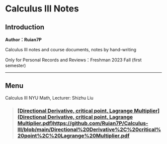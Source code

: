 # Calculus III Notes

## Introduction

**Author：Ruian7P**

Calculus III notes and course documents, notes by hand-writing

Only for Personal Records and Reviews：Freshman 2023 Fall (first semester)

----

## Menu

Calculus III NYU Math, Lecturer: Shizhu Liu

>### [[Directional Derivative, critical point, Lagrange Multiplier](Directional Derivative, critical point, Lagrange Multiplier.pdf)](https://github.com/Ruian7P/Calculus-III/blob/main/Directional%20Derivative%2C%20critical%20point%2C%20Lagrange%20Multiplier.pdf)https://github.com/Ruian7P/Calculus-III/blob/main/Directional%20Derivative%2C%20critical%20point%2C%20Lagrange%20Multiplier.pdf



